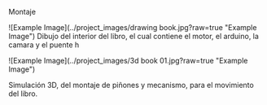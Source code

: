 Montaje

![Example Image](../project_images/drawing book.jpg?raw=true "Example Image")
Dibujo del interior del libro, el cual contiene el motor, el arduino, la camara y el puente h


![Example Image](../project_images/3d book 01.jpg?raw=true "Example Image")

Simulación 3D, del montaje de piñones y mecanismo, para el movimiento del libro.
